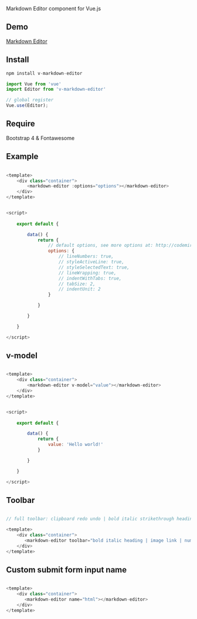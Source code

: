 Markdown Editor component for Vue.js


## Demo

[Markdown Editor](https://nasa8x.github.io/v-markdown-editor/dist/demo)

## Install

```js
npm install v-markdown-editor
```

```js
import Vue from 'vue'
import Editor from 'v-markdown-editor'

// global register
Vue.use(Editor);

```

## Require

Bootstrap 4 & Fontawesome


## Example

```js

<template>
    <div class="container">
        <markdown-editor :options="options"></markdown-editor>
    </div>
</template>


<script>
   
    export default {

        data() {
            return {
                // default options, see more options at: http://codemirror.net/doc/manual.html#config
                options: {                   
                    // lineNumbers: true,
                    // styleActiveLine: true,
                    // styleSelectedText: true,
                    // lineWrapping: true,
                    // indentWithTabs: true,
                    // tabSize: 2,
                    // indentUnit: 2
                }

            }

        }

    }

</script>
```

## v-model


```js

<template>
    <div class="container">
        <markdown-editor v-model="value"></markdown-editor>
    </div>
</template>


<script>
   
    export default {

        data() {
            return {
                value: 'Hello world!'
            }

        }

    }

</script>
```

## Toolbar


```js

// full toolbar: clipboard redo undo | bold italic strikethrough heading | image link | numlist bullist code quote | preview fullscreen

<template>
    <div class="container">
       <markdown-editor toolbar="bold italic heading | image link | numlist bullist code quote | preview fullscreen"></markdown-editor>
    </div>
</template>

```


## Custom submit form input name


```js

<template>
    <div class="container">
       <markdown-editor name="html"></markdown-editor>
    </div>
</template>

```

